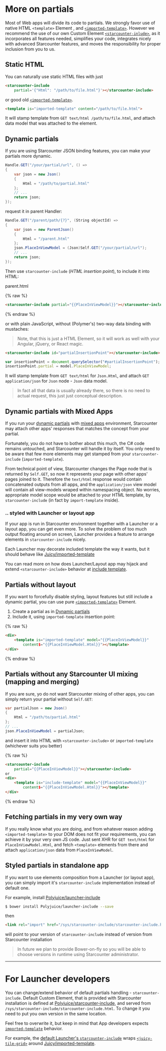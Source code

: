 # More on partials

Most of Web apps will divide its code to partials. We strongly favor use of native HTML `<template>` Element , and [`<imported-template>`](http://github.com/Juicy/imported-template). However we recommend the use of our own Custom Element [`<starcounter-inlude>`](https://github.com/Polyjuice/launcher-include), as it incorporates all features needed, simplifies your code, integrates nicely with advanced Starcounter features, and moves the responsibility for proper inclusion from you to us.

## Static HTML

You can naturally use static HTML files with just

```html
<starcounter-include
    partial='{"Html": "/path/to/file.html"}'></starcounter-include>
```

or good old [`<imported-template>`](http://github.com/Juicy/imported-template).

```html
<template is="imported-template" content="/path/to/file.html">
```
It will stamp template from `GET text/html /path/to/file.html`, and attach data model that was attached to the element.

## Dynamic partials

If you are using Starcounter JSON binding features, you can make your partials more dynamic.

```csharp
Handle.GET("/your/partial/url", () =>
{
    var json = new Json()
    {
        Html = "/path/to/partial.html"
    };
    // ...
    return json;
});
```
request it in parent Handler:

```csharp
Handle.GET("/parent/path/{?}", (String objectId) =>
{
    var json = new ParentJson()
    {
        Html = "/parent.html"
    };
    json.PlaceInViewModel = (Json)Self.GET("/your/partial/url");
    // ...
    return json;
});
```
Then use `starcounter-include` (_HTML insertion point_), to include it into HTML:

<div class="code-name">parent.html</div>

{% raw %}
```html
<starcounter-include partial="{{PlaceInViewModel}}"></starcounter-include>
```
{% endraw %}

or with plain JavaScript, without (Polymer's) two-way data binding with mustaches:
> <i class="fa fa-exclamation-circle  button-icon-left"></i> Note, that this is just a HTML Element, so it will work as well with your Angular, jQuery, or React magic.

```html
<starcounter-include id="partialInsertionPoint"></starcounter-include>
```

```javascript
var insertionPoint = document.querySelector("#partialInsertionPoint");
insertionPoint.partial = model.PlaceInViewModel;
```

It will stamp template from `GET text/html` for `Json.Html`, and attach `GET application/json` for `Json` node - `Json` data model.


> In fact all that data is usually already there, so there is no need to actual request, this just just conceptual description.

## Dynamic partials with Mixed Apps

If you run your [dynamic partials](#dynamic-partials) with [mixed apps](/guides/mapping-and-blending/) environment, Starcounter may attach other apps' responses that matches the concept from your partial.

Fortunately, you do not have to bother about this much, the C# code remains untouched, and Starcounter will handle it by itself. You only need to be aware that few more elements may get stamped from your `starcounter-include` (`imported-template`).

From technical point of view, Starcounter changes the Page node that is returned by `Self.GET`, so now it represents your page with other apps' pages joined to it. Therefore the `text/html` response would contain concatenated outputs from all apps, and the `application/json` view model will contain all view-models wraped within namespacing object. No worries, appropriate model scope would be attached to your HTML template, by `starcounter-include` (in fact by `import-template` inside).

### .. styled with Launcher or layout app

If your app is run in Starcounter environment together with a Launcher or a layout app, you can get even more. To solve the problem of too much output floating around on screen, Launcher provides a feature to arrange elements in `starcounter-include` nicely.

Each Launcher may decorate included template the way it wants, but it should behave like [Juicy/imported-template](https://github.com/Juicy/imported-template#imported-template)

You can read more on how does Launcher/Layout app may hijack and extend `<starcounter-include>` behavior at [include template](https://github.com/Polyjuice/Launcher/wiki/imported-template-in-Polyjuice).

## Partials without layout

If you want to forcefully disable styling, layout features but still include a dynamic partial, you can use pure [`<imported-template>`](http://github.com/Juicy/imported-template) Element.

 1. Create a partial as in [Dynamic partials](#dynamic-partials)
 2. Include it, using `imported-template` insertion point:

{% raw %}
 ```html
 <div>
     <template is="imported-template" model="{{PlaceInViewModel}}"
         content$="{{PlaceInViewModel.Html}}"></template>
 </div>
 ```
{% endraw %}

## Partials without any Starcounter UI mixing (mapping and merging)

If you are sure, yo do not want Starcounter mixing of other apps, you can simply return your partial without `Self.GET`:

```csharp
var partialJson = new Json()
{
    Html = "/path/to/partial.html"
};
// ...
json.PlaceInViewModel = partialJson;
```

and insert it into HTML with `<starcounter-include>` or `imported-template` (whichever suits you better)

{% raw %}
```html
<starcounter-include
    partial="{{PlaceInViewModel}}"></starcounter-include>
or
<div>
    <template is="include-template" model="{{PlaceInViewModel}}"
        content$="{{PlaceInViewModel.Html}}"></template>
</div>
```
{% endraw %}

## Fetching partials in my very own way

If you really know what you are doing, and from whatever reason adding `<imported-template>` to your DOM does not fit your requirements, you can achieve it by your very own JS code.
Just sent XHR for `GET text/html` for `PlaceInViewModel.Html`, and fetch `<template>` elements from there and attach `application/json` data from `PlaceInViewModel`.


## Styled partials in standalone app

If you want to use elements composition from a Launcher (or layout app), you can simply import it's `starcounter-include` implementation instead of default one.

For example, install [Polyjuice/launcher-include](https://github.com/Polyjuice/launcher-include)
```bash
$ bower install Polyjuice/launcher-include --save
```
then
```html
<link rel="import" href="/sys/starcounter-include/starcounter-include.html">
```
will point to your version of `starcounter-include` instead of version from Starcounter installation


> <i class="fa fa-rocket button-icon-left"></i> In future we plan to provide Bower-on-fly so you will be able to choose versions in runtime using Starcounter administrator.


-------

# For Launcher developers

You can change/extend behavior of default partials handling - `starcounter-include`.
Default Custom Element, that is provided with Starcounter installation is defined at [Polyjuice/starcounter-include](https://github.com/Polyjuice/starcounter-include), and served from `/sys/starcounter-include/starcounter-include.html`.
To change it you need to put you own version in the same location.

Feel free to overwrite it, but keep in mind that App developers expects [`imported-template`](https://github.com/Juicy/imported-template#imported-template) behavior.


For example, the [default Launcher's `starcounter-include`](https://github.com/Polyjuice/launcher-include) wraps [`<juicy-tile-grid>`](https://github.com/Juicy/juicy-tile-grid) around [Juicy/imported-template](https://github.com/Juicy/imported-template#imported-template).

